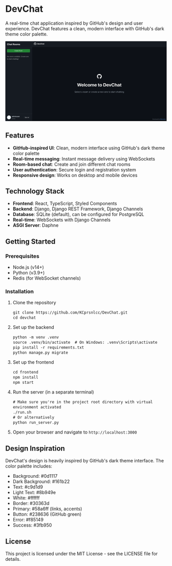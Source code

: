 # DevChat

A real-time chat application inspired by GitHub's design and user experience. DevChat features a clean, modern interface with GitHub's dark theme color palette.

![DevChat Screenshot](frontend/public/images/Screenhot.png)

## Features

- **GitHub-inspired UI**: Clean, modern interface using GitHub's dark theme color palette
- **Real-time messaging**: Instant message delivery using WebSockets
- **Room-based chat**: Create and join different chat rooms
- **User authentication**: Secure login and registration system
- **Responsive design**: Works on desktop and mobile devices

## Technology Stack

- **Frontend**: React, TypeScript, Styled Components
- **Backend**: Django, Django REST Framework, Django Channels
- **Database**: SQLite (default), can be configured for PostgreSQL
- **Real-time**: WebSockets with Django Channels
- **ASGI Server**: Daphne

## Getting Started

### Prerequisites

- Node.js (v14+)
- Python (v3.9+)
- Redis (for WebSocket channels)

### Installation

1. Clone the repository
   ```
   git clone https://github.com/KCprsnlcc/DevChat.git
   cd devchat
   ```

2. Set up the backend
   ```
   python -m venv .venv
   source .venv/bin/activate  # On Windows: .venv\Scripts\activate
   pip install -r requirements.txt
   python manage.py migrate
   ```

3. Set up the frontend
   ```
   cd frontend
   npm install
   npm start
   ```

4. Run the server (in a separate terminal)
   ```
   # Make sure you're in the project root directory with virtual environment activated
   ./run.sh
   # Or alternatively
   python run_server.py
   ```

5. Open your browser and navigate to `http://localhost:3000`

## Design Inspiration

DevChat's design is heavily inspired by GitHub's dark theme interface. The color palette includes:

- Background: #0d1117
- Dark Background: #161b22
- Text: #c9d1d9
- Light Text: #8b949e
- White: #ffffff
- Border: #30363d
- Primary: #58a6ff (links, accents)
- Button: #238636 (GitHub green)
- Error: #f85149
- Success: #3fb950

## License

This project is licensed under the MIT License - see the LICENSE file for details. 